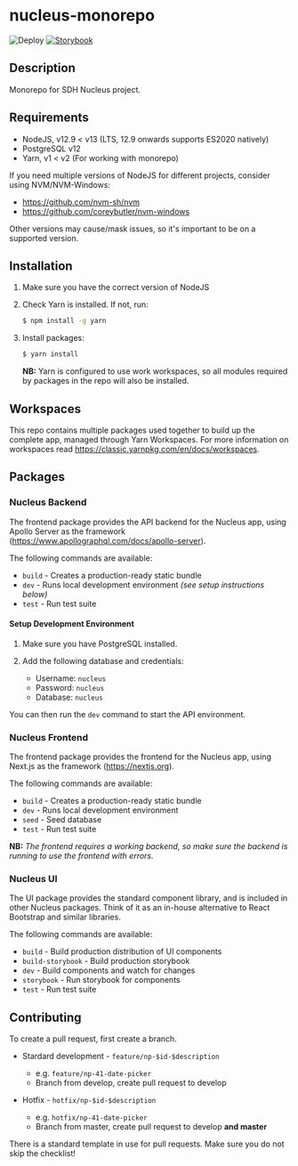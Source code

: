 # nucleus-monorepo

![Deploy](https://github.com/sdh-project-services/nucleus-monorepo/workflows/Deploy/badge.svg?branch=develop) [![Storybook](https://github.com/storybookjs/brand/blob/master/badge/badge-storybook.svg)](https://5f1d51b3b8aef40022482d07-wpwbblrwrk.chromatic.com)

## Description

Monorepo for SDH Nucleus project.

## Requirements

- NodeJS, v12.9 < v13 (LTS, 12.9 onwards supports ES2020 natively)
- PostgreSQL v12
- Yarn, v1 < v2 (For working with monorepo)

If you need multiple versions of NodeJS for different projects, consider using NVM/NVM-Windows:

- https://github.com/nvm-sh/nvm
- https://github.com/coreybutler/nvm-windows

Other versions may cause/mask issues, so it's important to be on a supported version.

## Installation

1. Make sure you have the correct version of NodeJS

2. Check Yarn is installed. If not, run:

   ```sh
   $ npm install -g yarn
   ```

3. Install packages:

   ```sh
   $ yarn install
   ```

   **NB:** Yarn is configured to use work workspaces, so all modules required by packages in the repo will also be installed.

## Workspaces

This repo contains multiple packages used together to build up the complete app, managed through Yarn Workspaces. For more information on workspaces read https://classic.yarnpkg.com/en/docs/workspaces.

## Packages

### Nucleus Backend

The frontend package provides the API backend for the Nucleus app, using Apollo Server as the framework (https://www.apollographql.com/docs/apollo-server).

The following commands are available:

- `build` - Creates a production-ready static bundle
- `dev` - Runs local development environment _(see setup instructions below)_
- `test` - Run test suite

#### Setup Development Environment

1. Make sure you have PostgreSQL installed.

2. Add the following database and credentials:

   - Username: `nucleus`
   - Password: `nucleus`
   - Database: `nucleus`

You can then run the `dev` command to start the API environment.

### Nucleus Frontend

The frontend package provides the frontend for the Nucleus app, using Next.js as the framework (https://nextjs.org).

The following commands are available:

- `build` - Creates a production-ready static bundle
- `dev` - Runs local development environment
- `seed` - Seed database
- `test` - Run test suite

**NB:** _The frontend requires a working backend, so make sure the backend is running to use the frontend with errors._

### Nucleus UI

The UI package provides the standard component library, and is included in other Nucleus packages. Think of it as an in-house alternative to React Bootstrap and similar libraries.

The following commands are available:

- `build` - Build production distribution of UI components
- `build-storybook` - Build production storybook
- `dev` - Build components and watch for changes
- `storybook` - Run storybook for components
- `test` - Run test suite

## Contributing

To create a pull request, first create a branch.

- Stardard development - `feature/np-$id-$description`

  - e.g. `feature/np-41-date-picker`
  - Branch from develop, create pull request to develop

- Hotfix - `hotfix/np-$id-$description`

  - e.g. `hotfix/np-41-date-picker`
  - Branch from master, create pull request to develop **and master**

There is a standard template in use for pull requests. Make sure you do not skip the checklist!
